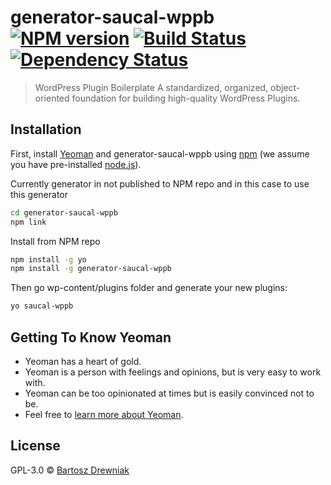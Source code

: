 # generator-saucal-wppb [![NPM version][npm-image]][npm-url] [![Build Status][travis-image]][travis-url] [![Dependency Status][daviddm-image]][daviddm-url]
> WordPress Plugin Boilerplate  A standardized, organized, object-oriented foundation for building high-quality WordPress Plugins.

## Installation

First, install [Yeoman](http://yeoman.io) and generator-saucal-wppb using [npm](https://www.npmjs.com/) (we assume you have pre-installed [node.js](https://nodejs.org/)).

Currently generator in not published to NPM repo and in this case to use this generator

```bash
cd generator-saucal-wppb
npm link
```

Install from NPM repo
```bash
npm install -g yo
npm install -g generator-saucal-wppb
```

Then go wp-content/plugins folder and generate your new plugins:

```bash
yo saucal-wppb
```

## Getting To Know Yeoman

 * Yeoman has a heart of gold.
 * Yeoman is a person with feelings and opinions, but is very easy to work with.
 * Yeoman can be too opinionated at times but is easily convinced not to be.
 * Feel free to [learn more about Yeoman](http://yeoman.io/).

## License

GPL-3.0 © [Bartosz Drewniak](https://saucal.com)


[npm-image]: https://badge.fury.io/js/generator-saucal-wppb.svg
[npm-url]: https://npmjs.org/package/generator-saucal-wppb
[travis-image]: https://travis-ci.org/bartech101/generator-saucal-wppb.svg?branch=master
[travis-url]: https://travis-ci.org/bartech101/generator-saucal-wppb
[daviddm-image]: https://david-dm.org/bartech101/generator-saucal-wppb.svg?theme=shields.io
[daviddm-url]: https://david-dm.org/bartech101/generator-saucal-wppb
